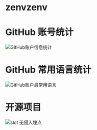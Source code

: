 # zenvzenv

# GitHub 账号统计
![GitHub账户信息统计](https://github-stats.ubrong.com/api?username=zenvzenv&show_icons=true&theme=tokyonight)

# GitHub 常用语言统计
![GitHub账户最常用语言](https://github-stats.ubrong.com/api/top-langs/?username=zenvzenv&layout=compact&theme=tokyonight)

# 开源项目
![slot 无侵入埋点](https://github-stats.ubrong.com/api/pin/?username=zenvzenv&repo=slot&theme=dark)
